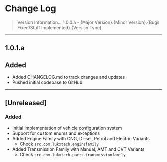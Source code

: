 # Change Log

> Version Information...
> 1.0.0.a - {Major Version}.{Minor Version}.{Bugs Fixed/Stuff Implemented}.{Version Type}

---

## 1.0.1.a
## Added
- Added CHANGELOG.md to track changes and updates
- Pushed initial codebase to GitHub

---

## [Unreleased]
### Added
- Initial implementation of vehicle configuration system
- Support for custom enums and exceptions
- Added Engine Family with CNG, Diesel, Petrol and Electric Variants
    - Check `src.com.lukxtech.enginefamily`
- Added Transmission Family with Manual, AMT and CVT Variants
    - Check `src.com.lukxtech.parts.transmissionfamily`